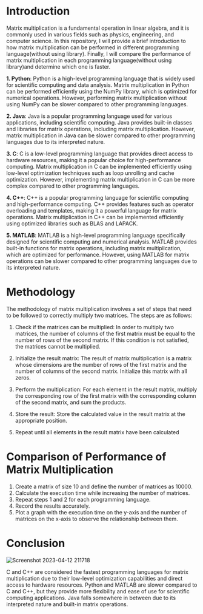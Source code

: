 # Introduction
Matrix multiplication is a fundamental operation in linear algebra, and it is commonly used in various fields such as physics, engineering, and computer science. In this repository, I will provide a brief introduction to how matrix multiplication can be performed in different programming language(without using library). Finally, I will compare the performance of matrix multiplication in each programming language(without using library)and determine which one is faster.

<b>1. Python</b>: Python is a high-level programming language that is widely used for scientific computing and data analysis. Matrix multiplication in Python can be performed efficiently using the NumPy library, which is optimized for numerical operations. However, performing matrix multiplication without using NumPy can be slower compared to other programming languages.

<b>2. Java</b>: Java is a popular programming language used for various applications, including scientific computing. Java provides built-in classes and libraries for matrix operations, including matrix multiplication. However, matrix multiplication in Java can be slower compared to other programming languages due to its interpreted nature.

<b>3. C</b>: C is a low-level programming language that provides direct access to hardware resources, making it a popular choice for high-performance computing. Matrix multiplication in C can be implemented efficiently using low-level optimization techniques such as loop unrolling and cache optimization. However, implementing matrix multiplication in C can be more complex compared to other programming languages.

<b>4. C++</b>: C++ is a popular programming language for scientific computing and high-performance computing. C++ provides features such as operator overloading and templates, making it a powerful language for matrix operations. Matrix multiplication in C++ can be implemented efficiently using optimized libraries such as BLAS and LAPACK.

<b>5. MATLAB</b>: MATLAB is a high-level programming language specifically designed for scientific computing and numerical analysis. MATLAB provides built-in functions for matrix operations, including matrix multiplication, which are optimized for performance. However, using MATLAB for matrix operations can be slower compared to other programming languages due to its interpreted nature.

# Methodology
The methodology of matrix multiplication involves a set of steps that need to be followed to correctly multiply two matrices. The steps are as follows:

1. Check if the matrices can be multiplied: In order to multiply two matrices, the number of columns of the first matrix must be equal to the number of rows of the second matrix. If this condition is not satisfied, the matrices cannot be multiplied.

2. Initialize the result matrix: The result of matrix multiplication is a matrix whose dimensions are the number of rows of the first matrix and the number of columns of the second matrix. Initialize this matrix with all zeros.

3. Perform the multiplication: For each element in the result matrix, multiply the corresponding row of the first matrix with the corresponding column of the second matrix, and sum the products.

4. Store the result: Store the calculated value in the result matrix at the appropriate position.

5. Repeat until all elements in the result matrix have been calculated

# Comparison of Performance of Matrix Multiplication

1. Create a matrix of size 10 and define the number of matrices as 10000.
2. Calculate the execution time while increasing the number of matrices.
3. Repeat steps 1 and 2 for each programming language.
4. Record the results accurately.
5. Plot a graph with the execution time on the y-axis and the number of matrices on the x-axis to observe the relationship between them.

# Conclusion
![Screenshot 2023-04-12 211718](https://user-images.githubusercontent.com/114856104/231512035-3f59304f-a2c3-4870-9404-c4e4b62284ca.png)

C and C++ are considered the fastest programming languages for matrix multiplication due to their low-level optimization capabilities and direct access to hardware resources. Python and MATLAB are slower compared to C and C++, but they provide more flexibility and ease of use for scientific computing applications. Java falls somewhere in between due to its interpreted nature and built-in matrix operations.









